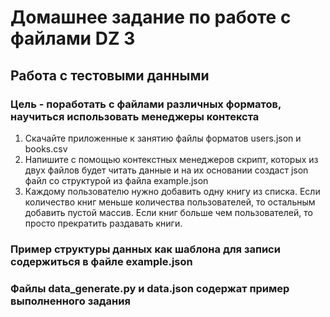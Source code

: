 # Домашнее задание по работе с файлами DZ 3
## Работа с тестовыми данными

### Цель - поработать с файлами различных форматов, научиться использовать менеджеры контекста
1. Скачайте приложенные к занятию файлы форматов users.json и books.csv
2. Напишите с помощью контекстных менеджеров скрипт, которых из двух файлов будет читать данные и на их основании создаст json файл со структурой из файла example.json
3. Каждому пользователю нужно добавить одну книгу из списка. Если количество книг меньше количества пользователей, то остальным добавить пустой массив. Если книг больше чем пользователей, то просто прекратить раздавать книги.

### Пример структуры данных как шаблона для записи содержиться в файле example.json
### Файлы data_generate.py и data.json содержат пример выполненного задания 
